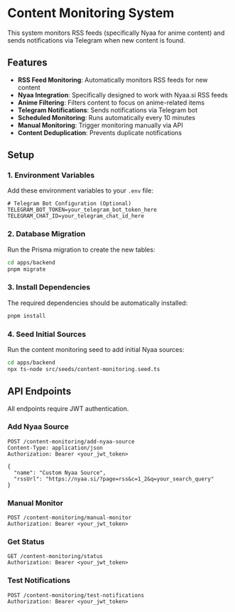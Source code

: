 # Content Monitoring System

This system monitors RSS feeds (specifically Nyaa for anime content) and sends notifications via Telegram when new content is found.

## Features

- **RSS Feed Monitoring**: Automatically monitors RSS feeds for new content
- **Nyaa Integration**: Specifically designed to work with Nyaa.si RSS feeds
- **Anime Filtering**: Filters content to focus on anime-related items
- **Telegram Notifications**: Sends notifications via Telegram bot
- **Scheduled Monitoring**: Runs automatically every 10 minutes
- **Manual Monitoring**: Trigger monitoring manually via API
- **Content Deduplication**: Prevents duplicate notifications

## Setup

### 1. Environment Variables

Add these environment variables to your `.env` file:

```env
# Telegram Bot Configuration (Optional)
TELEGRAM_BOT_TOKEN=your_telegram_bot_token_here
TELEGRAM_CHAT_ID=your_telegram_chat_id_here
```

### 2. Database Migration

Run the Prisma migration to create the new tables:

```bash
cd apps/backend
pnpm migrate
```

### 3. Install Dependencies

The required dependencies should be automatically installed:

```bash
pnpm install
```

### 4. Seed Initial Sources

Run the content monitoring seed to add initial Nyaa sources:

```bash
cd apps/backend
npx ts-node src/seeds/content-monitoring.seed.ts
```

## API Endpoints

All endpoints require JWT authentication.

### Add Nyaa Source

```http
POST /content-monitoring/add-nyaa-source
Content-Type: application/json
Authorization: Bearer <your_jwt_token>

{
  "name": "Custom Nyaa Source",
  "rssUrl": "https://nyaa.si/?page=rss&c=1_2&q=your_search_query"
}
```

### Manual Monitor

```http
POST /content-monitoring/manual-monitor
Authorization: Bearer <your_jwt_token>
```

### Get Status

```http
GET /content-monitoring/status
Authorization: Bearer <your_jwt_token>
```

### Test Notifications

```http
POST /content-monitoring/test-notifications
Authorization: Bearer <your_jwt_token>
``` 